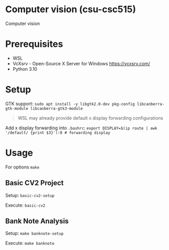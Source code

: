 # Computer vision (csu-csc515)

Computer vision

# Prerequisites

* WSL
* VcXsrv - Open-Source X Server for Windows https://vcxsrv.com/
* Python 3.10

# Setup

GTK support: `sudo apt install -y libgtk2.0-dev pkg-config libcanberra-gtk-module libcanberra-gtk3-module`

> WSL may already provide default x display forwarding configurations

Add x display forwarding into `.bashrc`: `export DISPLAY=$(ip route | awk '/default/ {print $3}'):0 # forwarding display`

# Usage

For options `make`

## Basic CV2 Project

Setup: `basic-cv2-setup`

Execute: `basic-cv2`

## Bank Note Analysis

Setup: `make banknote-setup`

Execute: `make banknote`
